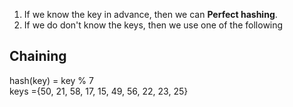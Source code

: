  1. If we know the key in advance, then we can <b>Perfect hashing</b>.
 2. If we do don't know the keys, then we use one of the following

## Chaining

hash(key) = key % 7 <br>
keys ={50, 21, 58, 17, 15, 49, 56, 22, 23, 25}

